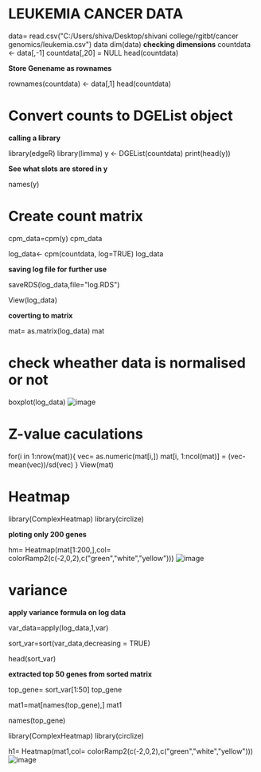 # LEUKEMIA CANCER DATA
data= read.csv("C:/Users/shiva/Desktop/shivani college/rgitbt/cancer genomics/leukemia.csv")
data
dim(data) **checking dimensions**
countdata <- data[,-1]
countdata[,20] = NULL
head(countdata)

**Store Genename as rownames**

rownames(countdata) <- data[,1]
head(countdata)

# Convert counts to DGEList object
**calling a library**

library(edgeR) 
library(limma)
y <- DGEList(countdata)
print(head(y))

**See what slots are stored in y**

names(y)

# Create count matrix 

cpm_data=cpm(y)
cpm_data

log_data<- cpm(countdata, log=TRUE)
log_data


**saving log file for further use**

saveRDS(log_data,file="log.RDS")

View(log_data)

**coverting to matrix**

mat= as.matrix(log_data)
mat
 # check wheather data is normalised or not
boxplot(log_data)
![image](https://user-images.githubusercontent.com/66779651/193062901-4bb7f64a-ef27-40ca-ae4b-daf94d14f219.png)


# Z-value caculations

for(i in 1:nrow(mat)){
  vec= as.numeric(mat[i,])
  mat[i, 1:ncol(mat)] = (vec-mean(vec))/sd(vec)
}
View(mat)

# Heatmap
library(ComplexHeatmap)
library(circlize)

**ploting only 200 genes**

hm= Heatmap(mat[1:200,],col= colorRamp2(c(-2,0,2),c("green","white","yellow")))
![image](https://user-images.githubusercontent.com/66779651/193064306-fa782403-4a21-4874-ae85-27d0d75c6dfb.png)

# variance

**apply variance formula on log data**

var_data=apply(log_data,1,var)

sort_var=sort(var_data,decreasing = TRUE)

head(sort_var)

**extracted top 50 genes from sorted matrix**

top_gene= sort_var[1:50]
top_gene

mat1=mat[names(top_gene),]
mat1

names(top_gene)

library(ComplexHeatmap)
library(circlize)

h1= Heatmap(mat1,col= colorRamp2(c(-2,0,2),c("green","white","yellow")))
![image](https://user-images.githubusercontent.com/66779651/193064700-09b56a4f-a418-44b7-a78d-4b31cbc8c1ca.png)
